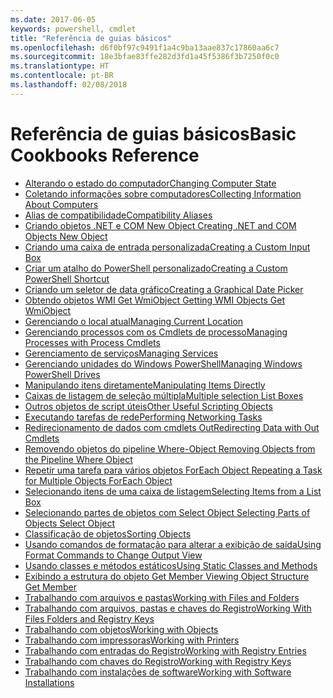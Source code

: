 ```yaml
---
ms.date: 2017-06-05
keywords: powershell, cmdlet
title: "Referência de guias básicos"
ms.openlocfilehash: d6f0bf97c9491f1a4c9ba13aae837c17860aa6c7
ms.sourcegitcommit: 18e3bfae83ffe282d3fd1a45f5386f3b7250f0c0
ms.translationtype: HT
ms.contentlocale: pt-BR
ms.lasthandoff: 02/08/2018
---
```

# <a name="basic-cookbooks-reference"></a><span data-ttu-id="7d900-103">Referência de guias básicos</span><span class="sxs-lookup"><span data-stu-id="7d900-103">Basic Cookbooks Reference</span></span>

- [<span data-ttu-id="7d900-104">Alterando o estado do computador</span><span class="sxs-lookup"><span data-stu-id="7d900-104">Changing Computer State</span></span>](Changing-Computer-State.md)
- [<span data-ttu-id="7d900-105">Coletando informações sobre computadores</span><span class="sxs-lookup"><span data-stu-id="7d900-105">Collecting Information About Computers</span></span>](Collecting-Information-About-Computers.md)
- [<span data-ttu-id="7d900-106">Alias de compatibilidade</span><span class="sxs-lookup"><span data-stu-id="7d900-106">Compatibility Aliases</span></span>](Appendix-1---Compatibility-Aliases.md)
- [<span data-ttu-id="7d900-107">Criando objetos .NET e COM New Object </span><span class="sxs-lookup"><span data-stu-id="7d900-107">Creating .NET and COM Objects  New Object </span></span>](Creating-.NET-and-COM-Objects--New-Object-.md)
- [<span data-ttu-id="7d900-108">Criando uma caixa de entrada personalizada</span><span class="sxs-lookup"><span data-stu-id="7d900-108">Creating a Custom Input Box</span></span>](Creating-a-Custom-Input-Box.md)
- [<span data-ttu-id="7d900-109">Criar um atalho do PowerShell personalizado</span><span class="sxs-lookup"><span data-stu-id="7d900-109">Creating a Custom PowerShell Shortcut</span></span>](Appendix-2---Creating-a-Custom-PowerShell-Shortcut.md)
- [<span data-ttu-id="7d900-110">Criando um seletor de data gráfico</span><span class="sxs-lookup"><span data-stu-id="7d900-110">Creating a Graphical Date Picker</span></span>](Creating-a-Graphical-Date-Picker.md)
- [<span data-ttu-id="7d900-111">Obtendo objetos WMI Get WmiObject </span><span class="sxs-lookup"><span data-stu-id="7d900-111">Getting WMI Objects  Get WmiObject </span></span>](Getting-WMI-Objects--Get-WmiObject-.md)
- [<span data-ttu-id="7d900-112">Gerenciando o local atual</span><span class="sxs-lookup"><span data-stu-id="7d900-112">Managing Current Location</span></span>](Managing-Current-Location.md)
- [<span data-ttu-id="7d900-113">Gerenciando processos com os Cmdlets de processo</span><span class="sxs-lookup"><span data-stu-id="7d900-113">Managing Processes with Process Cmdlets</span></span>](Managing-Processes-with-Process-Cmdlets.md)
- [<span data-ttu-id="7d900-114">Gerenciamento de serviços</span><span class="sxs-lookup"><span data-stu-id="7d900-114">Managing Services</span></span>](Managing-Services.md)
- [<span data-ttu-id="7d900-115">Gerenciando unidades do Windows PowerShell</span><span class="sxs-lookup"><span data-stu-id="7d900-115">Managing Windows PowerShell Drives</span></span>](Managing-Windows-PowerShell-Drives.md)
- [<span data-ttu-id="7d900-116">Manipulando itens diretamente</span><span class="sxs-lookup"><span data-stu-id="7d900-116">Manipulating Items Directly</span></span>](Manipulating-Items-Directly.md)
- [<span data-ttu-id="7d900-117">Caixas de listagem de seleção múltipla</span><span class="sxs-lookup"><span data-stu-id="7d900-117">Multiple selection List Boxes</span></span>](Multiple-selection-List-Boxes.md)
- [<span data-ttu-id="7d900-118">Outros objetos de script úteis</span><span class="sxs-lookup"><span data-stu-id="7d900-118">Other Useful Scripting Objects</span></span>](Other-Useful-Scripting-Objects.md)
- [<span data-ttu-id="7d900-119">Executando tarefas de rede</span><span class="sxs-lookup"><span data-stu-id="7d900-119">Performing Networking Tasks</span></span>](Performing-Networking-Tasks.md)
- [<span data-ttu-id="7d900-120">Redirecionamento de dados com cmdlets Out</span><span class="sxs-lookup"><span data-stu-id="7d900-120">Redirecting Data with Out   Cmdlets</span></span>](Redirecting-Data-with-Out---Cmdlets.md)
- [<span data-ttu-id="7d900-121">Removendo objetos do pipeline Where-Object </span><span class="sxs-lookup"><span data-stu-id="7d900-121">Removing Objects from the Pipeline  Where Object </span></span>](Removing-Objects-from-the-Pipeline--Where-Object-.md)
- [<span data-ttu-id="7d900-122">Repetir uma tarefa para vários objetos ForEach Object </span><span class="sxs-lookup"><span data-stu-id="7d900-122">Repeating a Task for Multiple Objects  ForEach Object </span></span>](Repeating-a-Task-for-Multiple-Objects--ForEach-Object-.md)
- [<span data-ttu-id="7d900-123">Selecionando itens de uma caixa de listagem</span><span class="sxs-lookup"><span data-stu-id="7d900-123">Selecting Items from a List Box</span></span>](Selecting-Items-from-a-List-Box.md)
- [<span data-ttu-id="7d900-124">Selecionando partes de objetos com Select Object </span><span class="sxs-lookup"><span data-stu-id="7d900-124">Selecting Parts of Objects  Select Object </span></span>](Selecting-Parts-of-Objects--Select-Object-.md)
- [<span data-ttu-id="7d900-125">Classificação de objetos</span><span class="sxs-lookup"><span data-stu-id="7d900-125">Sorting Objects</span></span>](Sorting-Objects.md)
- [<span data-ttu-id="7d900-126">Usando comandos de formatação para alterar a exibição de saída</span><span class="sxs-lookup"><span data-stu-id="7d900-126">Using Format Commands to Change Output View</span></span>](Using-Format-Commands-to-Change-Output-View.md)
- [<span data-ttu-id="7d900-127">Usando classes e métodos estáticos</span><span class="sxs-lookup"><span data-stu-id="7d900-127">Using Static Classes and Methods</span></span>](Using-Static-Classes-and-Methods.md)
- [<span data-ttu-id="7d900-128">Exibindo a estrutura do objeto Get Member </span><span class="sxs-lookup"><span data-stu-id="7d900-128">Viewing Object Structure  Get Member </span></span>](Viewing-Object-Structure--Get-Member-.md)
- [<span data-ttu-id="7d900-129">Trabalhando com arquivos e pastas</span><span class="sxs-lookup"><span data-stu-id="7d900-129">Working with Files and Folders</span></span>](Working-with-Files-and-Folders.md)
- [<span data-ttu-id="7d900-130">Trabalhando com arquivos, pastas e chaves do Registro</span><span class="sxs-lookup"><span data-stu-id="7d900-130">Working With Files Folders and Registry Keys</span></span>](Working-With-Files-Folders-and-Registry-Keys.md)
- [<span data-ttu-id="7d900-131">Trabalhando com objetos</span><span class="sxs-lookup"><span data-stu-id="7d900-131">Working with Objects</span></span>](Working-with-Objects.md)
- [<span data-ttu-id="7d900-132">Trabalhando com impressoras</span><span class="sxs-lookup"><span data-stu-id="7d900-132">Working with Printers</span></span>](Working-with-Printers.md)
- [<span data-ttu-id="7d900-133">Trabalhando com entradas do Registro</span><span class="sxs-lookup"><span data-stu-id="7d900-133">Working with Registry Entries</span></span>](Working-with-Registry-Entries.md)
- [<span data-ttu-id="7d900-134">Trabalhando com chaves do Registro</span><span class="sxs-lookup"><span data-stu-id="7d900-134">Working with Registry Keys</span></span>](Working-with-Registry-Keys.md)
- [<span data-ttu-id="7d900-135">Trabalhando com instalações de software</span><span class="sxs-lookup"><span data-stu-id="7d900-135">Working with Software Installations</span></span>](Working-with-Software-Installations.md)

